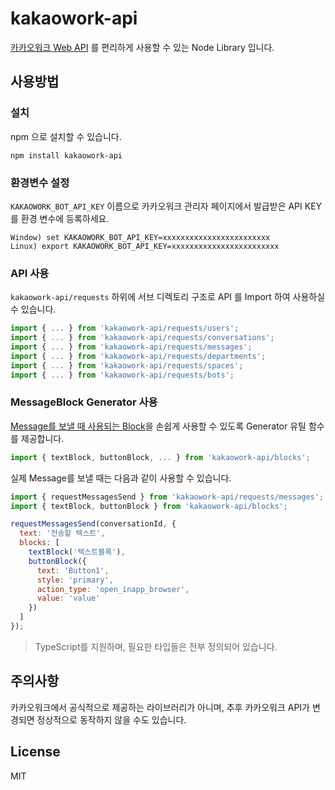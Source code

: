 # kakaowork-api

[카카오워크 Web API](https://docs.kakaoi.ai/kakao_work/webapireference/) 를 편리하게 사용할 수 있는 Node Library 입니다.

## 사용방법

### 설치

npm 으로 설치할 수 있습니다.

```
npm install kakaowork-api
```

### 환경변수 설정

`KAKAOWORK_BOT_API_KEY` 이름으로 카카오워크 관리자 페이지에서 발급받은 API KEY를 환경 변수에 등록하세요.

```
Window) set KAKAOWORK_BOT_API_KEY=xxxxxxxxxxxxxxxxxxxxxxxx
Linux) export KAKAOWORK_BOT_API_KEY=xxxxxxxxxxxxxxxxxxxxxxxx
```

### API 사용

`kakaowork-api/requests` 하위에 서브 디렉토리 구조로 API 를 Import 하여 사용하실 수 있습니다.

```js
import { ... } from 'kakaowork-api/requests/users';
import { ... } from 'kakaowork-api/requests/conversations';
import { ... } from 'kakaowork-api/requests/messages';
import { ... } from 'kakaowork-api/requests/departments';
import { ... } from 'kakaowork-api/requests/spaces';
import { ... } from 'kakaowork-api/requests/bots';
```

### MessageBlock Generator 사용

[Message를 보낼 때 사용되는 Block](https://docs.kakaoi.ai/kakao_work/blockkit/)을 손쉽게 사용할 수 있도록 Generator 유틸 함수를 제공합니다.

```js
import { textBlock, buttonBlock, ... } from 'kakaowork-api/blocks';
```

실제 Message를 보낼 때는 다음과 같이 사용할 수 있습니다.

```js
import { requestMessagesSend } from 'kakaowork-api/requests/messages';
import { textBlock, buttonBlock } from 'kakaowork-api/blocks';

requestMessagesSend(conversationId, {
  text: '전송할 텍스트',
  blocks: [
    textBlock('텍스트블록'),
    buttonBlock({
      text: 'Button1',
      style: 'primary',
      action_type: 'open_inapp_browser',
      value: 'value'
    })
  ]
});
```

> TypeScript를 지원하며, 필요한 타입들은 전부 정의되어 있습니다.

## 주의사항

카카오워크에서 공식적으로 제공하는 라이브러리가 아니며, 추후 카카오워크 API가 변경되면 정상적으로 동작하지 않을 수도 있습니다.

## License

MIT
